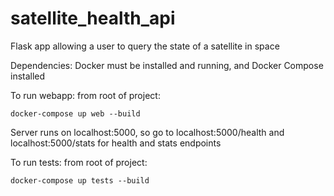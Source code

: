 # satellite_health_api

Flask app allowing a user to query the state of a satellite in space

Dependencies:
  Docker must be installed and running, and Docker Compose installed

To run webapp:
  from root of project:
  ```
  docker-compose up web --build
  ```

  Server runs on localhost:5000, so go to localhost:5000/health and localhost:5000/stats for health and stats endpoints

To run tests:
  from root of project:
  ```
  docker-compose up tests --build
  ```
